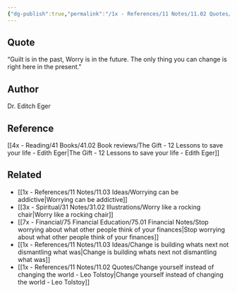 ```yaml
---
{"dg-publish":true,"permalink":"/1x - References/11 Notes/11.02 Quotes/Guilt is in the past, worry is in the future. The only thing you can change is right here in the present - Dr Edith Eger/","title":"Guilt is in the past, worry is in the future. The only thing you can change is right here in the present - Dr Edith Eger","noteIcon":"","created":"2023-11-10T21:18:58.000+03:00","updated":"2024-02-14T20:18:43.780+03:00"}
---
```



## Quote
“Guilt is in the past, Worry is in the future. The only thing you can change is right here in the present."

## Author
Dr. Editch Eger

## Reference
[[4x - Reading/41 Books/41.02 Book reviews/The Gift - 12 Lessons to save your life - Edith Eger\|The Gift - 12 Lessons to save your life - Edith Eger]]

## Related
- [[1x - References/11 Notes/11.03 Ideas/Worrying can be addictive\|Worrying can be addictive]]
- [[3x - Spiritual/31 Notes/31.02 Illustrations/Worry like a rocking chair\|Worry like a rocking chair]]
- [[7x - Financial/75 Financial Education/75.01 Financial Notes/Stop worrying about what other people think of your finances\|Stop worrying about what other people think of your finances]]
- [[1x - References/11 Notes/11.03 Ideas/Change is building whats next not dismantling what was\|Change is building whats next not dismantling what was]]
- [[1x - References/11 Notes/11.02 Quotes/Change yourself instead of changing the world - Leo Tolstoy\|Change yourself instead of changing the world - Leo Tolstoy]]